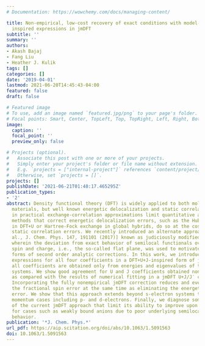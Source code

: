 ```yaml
---
# Documentation: https://wowchemy.com/docs/managing-content/

title: Non-empirical, low-cost recovery of exact conditions with model-Hamiltonian
  inspired expressions in jmDFT
subtitle: ''
summary: ''
authors:
- Akash Bajaj
- Fang Liu
- Heather J. Kulik
tags: []
categories: []
date: '2019-04-01'
lastmod: 2021-06-20T14:45:43-04:00
featured: false
draft: false

# Featured image
# To use, add an image named `featured.jpg/png` to your page's folder.
# Focal points: Smart, Center, TopLeft, Top, TopRight, Left, Right, BottomLeft, Bottom, BottomRight.
image:
  caption: ''
  focal_point: ''
  preview_only: false

# Projects (optional).
#   Associate this post with one or more of your projects.
#   Simply enter your project's folder or file name without extension.
#   E.g. `projects = ["internal-project"]` references `content/project/deep-learning/index.md`.
#   Otherwise, set `projects = []`.
projects: []
publishDate: '2021-06-21T01:48:17.465295Z'
publication_types:
- '2'
abstract: Density functional theory (DFT) is widely applied to both molecules and
  materials, but well known energetic delocalization and static correlation errors
  in practical exchange-correlation approximations limit quantitative accuracy. Common
  methods that correct energetic delocalization errors, such as the Hubbard U correction
  in DFT+U or Hartree-Fock exchange in global hybrids, do so at the cost of worsening
  static correlation errors. We recently introduced an alternate approach [Bajaj et
  al., J. Chem. Phys. 147, 191101 (2017)] known as judiciously modified DFT (jmDFT),
  wherein the deviation from exact behavior of semilocal functionals over both fractional
  spin and charge, i.e., the so-called flat plane, was used to motivate functional
  forms of second order analytic corrections. In this work, we introduce fully nonempirical
  expressions for all four coefficients in a DFT+U+J-inspired form of jmDFT, where
  all coefficients are obtained only from energies and eigenvalues of the integer-electron
  systems. We show good agreement for U and J coefficients obtained nonempirically
  as compared with the results of numerical fitting in a jmDFT U+J/J′ correction.
  Incorporating the fully nonempirical jmDFT correction reduces and even eliminates
  the fractional spin error at the same time as eliminating the energetic delocalization
  error. We show that this approach extends beyond s-electron systems to higher angular
  momentum cases including p- and d-electrons. Finally, we diagnose some shortcomings
  of the current jmDFT approach that limit its ability to improve upon DFT results
  for cases such as weakly bound anions due to poor underlying semilocal functional
  behavior.
publication: '*J. Chem. Phys.*'
url_pdf: https://aip.scitation.org/doi/abs/10.1063/1.5091563
doi: 10.1063/1.5091563
---
```

